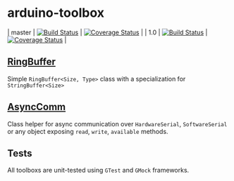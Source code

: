 # arduino-toolbox
| master | [![Build Status](https://travis-ci.org/ticapix/arduino-toolbox.svg?branch=master)](https://travis-ci.org/ticapix/arduino-toolbox) | [![Coverage Status](https://img.shields.io/coveralls/ticapix/arduino-toolbox.svg)](https://coveralls.io/r/ticapix/arduino-toolbox?branch=master) |
| 1.0 | [![Build Status](https://travis-ci.org/ticapix/arduino-toolbox.svg?branch=1.0)](https://travis-ci.org/ticapix/arduino-toolbox) | [![Coverage Status](https://img.shields.io/coveralls/ticapix/arduino-toolbox.svg)](https://coveralls.io/r/ticapix/arduino-toolbox?branch=1.0) |


##  [RingBuffer](/RingBuffer/)

Simple `RingBuffer<Size, Type>` class with a specialization for `StringBuffer<Size>`

## [AsyncComm](/AsyncComm/)

Class helper for async communication over `HardwareSerial`, `SoftwareSerial` or any object exposing `read`, `write`, `available` methods.

## Tests

All toolboxs are unit-tested using `GTest` and `GMock` frameworks.
